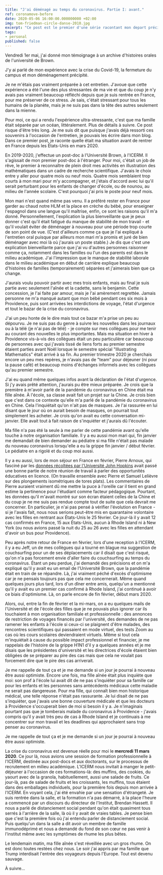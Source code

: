 ```yaml
---
title: "J'ai déménagé au temps du coronavirus. Partie I: avant."
ref: coronamove-before
date: 2020-05-06 16:00:00.000000000 +02:00
img: tom-friedman-circle-danse-2010.jpg
excerpt: "Ce post est le premier d'une série racontant mon depart précipité des USA."
tags:
- personal
published: false
---
```


Vendredi 1er mai, j'ai donné mon témoignage à un archive d'histoires orales de l'université de Brown.

J'y ai parlé de mon expérience avec la crise du Covid-19, la fermeture du campus et mon déménagement précipité. 

Je ne m'étais pas vraiment préparée à cet entretien. J'avoue que cette expérience a été l'une des plus stressantes de ma vie 
et que du coup je n'y avais pas vraiment beaucoup réfléchi depuis que je suis rentrée en France, pour me préserver de ce stress. 
Je sais, c'était stressant pour tous les humains de la planète, mais je ne suis pas dans la tête des autres seulement dans 
la mienne. 

Pour moi, ce qui a rendu l'expérience ultra-stressante, c'est que ma famille était séparée par un océan, littéralement. 
Plus de détails à suivre. Ce post risque d'être très long. Je me suis dit que puisque j'avais déjà ressorti ces souvenirs
à l'occasion de l'entretien, je pouvais les écrire dans mon blog. Dans ce premier post, je raconte quelle était
ma situation avant de rentrer en France depuis les États-Unis en mars 2020.

En 2019-2020, j'effectue un post-doc à l'Université Brown, à l'ICERM. Il s'agissait de mon
premier post-doc à l'étranger. Pour moi, c'était un job de rêve, le premier à reconnaître de plein droit mes activités en 
illustration des mathématiques dans un cadre de recherche scientifique. J'avais le choix entre y aller pour quatre mois ou 
neuf mois. Quatre mois semblaient trop courts à mon mari pour m'y accompagner, et j'étais d'accord avec lui qu'il serait 
perturbant pour les enfants de changer d'école, ou de nounou, au milieu de l'année scolaire.
C'est pourquoi j'ai pris le poste pour neuf mois.

Mon mari n'est quand même pas venu. Il a préféré rester en France pour garder au chaud notre HLM et la place en crèche du bébé, 
pour enseigner l'espagnol dans une langue qu'il maîtrise, enfin, ce sont les raisons qu'il m'a donné. Personnellement, 
l'explication la plus bienveillante que je peux donner c'est qu'il était fatigué du manque de stabilité de mon travail - et
qu'il voulait éviter de déménager à nouveau pour une période trop courte de son point de vue. (C'est d'ailleurs comme ça que
je l'ai expliqué à l'entretien oral puisque par ailleurs mon mari m'a promis et juré de bien déménager avec moi 
là où j'aurais un poste stable.) 
Je dis que c'est une explication bienveillante parce que j'ai vu d'autres personnes raisonner comme ça, notamment dans les 
familles ou l'un des parents est dans le milieu académique. J'ai l'impression que le manque de stabilité laborale dans le 
milieu académique en début de carrière explique beaucoup d'histoires de familles (temporairement) séparées et j'aimerais bien 
que ça change. 

J'aurais voulu pouvoir partir avec mes trois enfants, mais au final je suis partie avec seulement l'aînée et la cadette, sans
le benjamin. Cette concession, je l'ai faite par amour, mais je l'ai amèrement regrettée. Jamais personne ne m'a manqué autant
que mon bébé pendant ces six mois à Providence, puis sont arrivées les interdictions de voyage, l'état d'urgence et tout le 
bazar de la crise du coronavirus.

J'ai un peu honte de le dire mais tout ce bazar m'a prise un peu au dépourvu. Je ne suis pas du genre à suivre les nouvelles
dans les journaux ou à la télé (je n'ai pas de télé) - je compte sur mes collègues pour me tenir au courant des nouvelles 
le plus importantes. Mais ma situation en hiver à Providence vis-à-vis des collègues était un peu particulière car beaucoup 
de personnes avec qui j'avais tissé de liens forts au premier semestre étaient parties avant Noël lorsque le semestre spécial
"Illustrating Mathematics" était arrivé à sa fin. Au premier trimestre 2020 je cherchais encore un peu mes repères, je n'avais
pas de "team" pour déjeuner (ni pour la pause café) et beaucoup moins d'échanges informels avec les collègues qu'au premier 
semestre.

J'ai eu quand même quelques infos avant la déclaration de l'état d'urgence. Si j'y avais prêté attention, j'aurais pu être 
mieux préparée. Je crois que la première à m'avoir parlé de la pandémie du coronavirus en Chine était ma fille aînée.
À l'école, sa classe avait fait un projet sur la Chine. Je crois bien que c'est dans ce contexte qu'elle m'a parlé de la
pandémie du coronavirus en Chine. Cela l'inquiétait qu'on n'ait pas de masques. Je l'ai rassurée en lui disant que le jour 
où on aurait besoin de masques, on pourrait tout simplement les acheter. Je crois qu'on avait eu cette conversation 
mi-janvier. Elle avait tout à fait raison de s'inquiéter et j'aurais dû l'écouter. 

Ma fille n'a pas été la seule à me parler de cette pandémie avant qu'elle touche à notre organisation familiale. Il y a eu 
aussi mon mari qui, fin janvier me demandait de bien demander au pédiatre si ma fille n'était pas malade du nouveau 
coronavirus lorsqu'elle a eu la grippe fin janvier / début février. Le pédiatre en a rigolé et du coup moi aussi.

Il y a eu aussi, lors de mon séjour en France en février, Pierre Arnoux, qui fasciné par les [données récoltées par 
l'Université John Hopkins](https://coronavirus.jhu.edu) avait passé une bonne partie de notre réunion de travail à parler
des opportunités éducatives en licence. (On travaille ensemble avec Pierre et Samuel Lelièvre sur des plongements isométriques 
de tores plats). Les commentaires de Pierre auraient vraiment dû me mettre la puce à l'oreille car il tient en grand estime
la pertinence pour l'étudiant comme facteur pédagogique. Pourtant, les données qu'il m'avait montré sur son écran étaient
celles de la Chine et du coup je ne me suis pas rendue compte tout de suite que cela devrait me concerner. En particulier,
je n'ai pas pensé à vérifier l'évolution en France - si je l'avais fait, nous nous serions peut-être mis en quarantaine 
volontaire avec les filles en rentrant aux États-Unis le 25 février. Ce jour-là il y avait 12 cas confirmés en France, 
15 aux États-Unis, 
aucun à Rhode Island ni à New York (ou nous avions passé la nuit du 25 au 26 avec les filles en attendant d'avoir un bus pour 
Providence).

Peu après notre retour de France en février, lors d'une reception à l'ICERM, il y a eu Jeff, un de mes collègues qui a tourné 
en blague ma suggestion de couchsurfing pour un de ses déplacements car il disait que c'est risqué, qu'on n'a pas forcement 
envie d'aller faire du couchsurfing au temps du coronavirus. Étant un peu perdue, j'ai demandé des précisions et on m'a 
expliqué qu'il y avait eu un email de l'Université Brown, que la pandémie était en train de se répandre. Là, j'ai vraiment 
péché d'excès d'optimisme car je ne pensais toujours pas que cela me concernerait. Même quand quelques jours plus tard, lors 
d'un dîner entre amis, quelqu'un a mentionné qu'il y avait eu un premier cas confirmé à Rhode Island, j'ai continué à avoir ce 
biais d'optimisme. Là, on parle encore de fin février, début mars 2020.

Alors, oui, entre la fin de février et la mi-mars, on a eu quelques mails de l'Université et de l'école des filles que je ne 
pouvais plus ignorer car ils touchaient à mon organisation familiale et professionnelle : 
des annonces de restriction de voyages financés par l'université, des demandes de ne pas ramener les enfants à l'école si
ceux-ci se plaignent d'être malades, des rencontres scientifiques qui passaient en mode virtuel, des tests Zoom au cas où les 
cours scolaires deviendraient virtuels. Même si tout cela m'inquiétait à cause du possible impact professionnel et financier, 
je me rappelais de l'histoire de la grippe H1N1 d'il y a quelques années et je me disais que les présidentes d'université et 
les directrices d'école étaient bien obligées de se préparer au pire des cas mais que cela ne voulait pas forcement dire que 
le pire des cas arriverait. 

Je me rappelle de tout ça et je me demande si un jour je pourrai à nouveau être aussi optimiste. Encore une fois, ma fille 
aînée était plus inquiète que moi: son prof à l'école lui avait dit de ne pas s'inquiéter pour sa famille car pour les enfants 
et les personnes sans antécédents médicaux cette maladie ne serait pas dangereuse. Pour ma fille, qui connaît bien mon 
historique médical, une telle réponse n'était pas rassurante. Je lui disait de ne pas s'inquiéter, que j'avais une bonne 
couverture médicale et que les docteurs à Providence s'occuperait bien de moi si besoin il y a. Je n'imaginais pourtant pas
que je tomberais malade du coronavirus à Providence - j'avais compris qu'il y avait très peu de cas à Rhode Island et je 
continuais à me concentrer sur mon travail et les deadlines qui approchaient sans trop penser au coronavirus. 

Je me rappelle de tout ça et je me demande si un jour je pourrai à nouveau être aussi optimiste. 

La crise du coronavirus est devenue réelle pour moi le **mercredi 11 mars 2020**. Ce jour là, nous avions une session de 
formation professionnelle à l'ICERM, destinée aux post-docs et aux doctorants, sur le processus de recrutement en milieu
académique. L'ICERM nous invitait à manger le petit-déjeuner à l'occasion de ces formations-là: des muffins, des cookies, du 
yaourt avec de la granola, habituellement, aussi une salade de fruits. Ce jour-là, pas de salade de fruits et les croissants, 
les muffins, tous étaient dans des emballages individuels, pour la première fois depuis mon arrivée à l'ICERM. En voyant cela,
j'ai été envahie par une sensation d'étrangeté. Je suis rentrée dans la salle, et la formation n'a pas démarré, à  la place 
l'heure a commencé par un discours du directeur de l'Institut, Brendan Hassett. Il nous a parlé de distanciement social 
pendant qu'on était quasiment tous serrés à l'arrière de la salle, là où il y avait de vraies tables. Je pense bien que c'est 
la première fois où j'ai entendu parler de distanciement social. Puis quelqu'un dans la salle a dit avoir un membre de famille
immunodéprimé et nous a demandé du fond de son cœur ne pas venir à l'institut même avec les symptômes de rhume les plus bêtes. 

Le lendemain matin, ma fille aînée s'est réveillée avec un gros rhume. On est donc toutes restées chez nous. Le soir j'ai 
appris par ma famille que Trump interdisait l'entrée des voyageurs depuis l'Europe. Tout est devenu sauvage.

À suivre...

